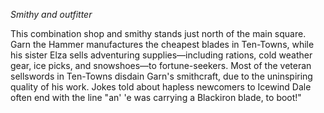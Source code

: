 _Smithy and outfitter_

This combination shop and smithy stands just north of the main square. Garn the Hammer manufactures the cheapest blades in Ten-Towns, while his sister Elza sells adventuring supplies—including rations, cold weather gear, ice picks, and snowshoes—to fortune-seekers. Most of the veteran sellswords in Ten-Towns disdain Garn's smithcraft, due to the uninspiring quality of his work. Jokes told about hapless newcomers to Icewind Dale often end with the line "an' 'e was carrying a Blackiron blade, to boot!"